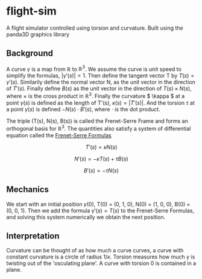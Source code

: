 # flight-sim
A flight simulator controlled using torsion and curvature. 
Built using the panda3D graphics library

## Background

A curve $\gamma$ is a map from $\mathbb{R}$ to $\mathbb{R}^3$. We assume the curve 
is unit speed to simplify the formulas, $|\gamma'(s)| = 1$. Then define the tangent
vector T by $T(s) = \gamma'(s)$. Similarily define the normal vector N, as the unit 
vector in the direction of $T'(s)$. Finally define $B(s)$ as the unit vector in 
the direction of $T(s) \times N(s)$, where $\times$ is the cross product in 
$\mathbb{R}^3$. Finally the curvature $ \kappa $ at a point $\gamma(s)$ is defined 
as the length of T'(s), $\kappa(s) = |T'(s)|$. And the torsion $\tau$ at a point 
$\gamma(s)$ is defined $- N(s) \cdot B'(s)$, where $\cdot$ is the dot product.

The triple (T(s), N(s), B(s)) is called the Frenet-Serre Frame and forms an orthogonal 
basis for $\mathbb{R}^3$. The quantities also satisfy a system of differential equation 
called the [Frenet-Serre Formulas](https://en.wikipedia.org/wiki/Frenet%E2%80%93Serret_formulas)

$$ T'(s) = \kappa N(s) $$

$$ N'(s) = - \kappa T(s) + \tau B(s) $$

$$ B'(s) = - \tau N(s) $$

## Mechanics

We start with an initial position $\gamma(0)$, T(0) = (0, 1, 0), N(0) = (1, 0, 0), 
B(0) = (0, 0, 1). Then we add the formula $\gamma'(s) = T(s)$ to the Frenet-Serre 
Formulas, and solving this system numerically we obtain the next position.

## Interpretation

Curvature can be thought of as how much a curve curves, a curve with constant curvature
is a circle of radius $1 / \kappa$. Torsion measures how much $\gamma$ is twisting out
of the 'osculating plane'. A curve with torsion 0 is contained in a plane.

